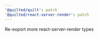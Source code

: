 ```yaml
---
'@quilted/quilt': patch
'@quilted/react-server-render': patch
---
```


Re-export more react-server-render types
